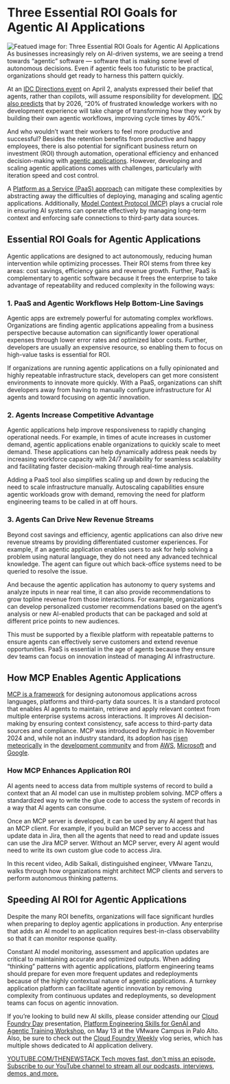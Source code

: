 # Three Essential ROI Goals for Agentic AI Applications
![Featued image for: Three Essential ROI Goals for Agentic AI Applications](https://cdn.thenewstack.io/media/2025/05/dfb6229a-roi-agenticai-applications-1024x576.jpg)
As businesses increasingly rely on AI-driven systems, we are seeing a trend towards “agentic” software — software that is making some level of autonomous decisions. Even if agentic feels too futuristic to be practical, organizations should get ready to harness this pattern quickly.

At an [IDC Directions event](https://directions.idc.com/) on April 2, analysts expressed their belief that agents, rather than copilots, will assume responsibility for development. [IDC also predicts](https://my.idc.com/research/viewtoc.jsp?containerId=US51666724) that by 2026, “20% of frustrated knowledge workers with no development experience will take charge of transforming how they work by building their own agentic workflows, improving cycle times by 40%.”

And who wouldn’t want their workers to feel more productive and successful? Besides the retention benefits from productive and happy employees, there is also potential for significant business return on investment (ROI) through automation, operational efficiency and enhanced decision-making with [agentic applications](https://thenewstack.io/ai-agents-a-comprehensive-introduction-for-developers/). However, developing and scaling agentic applications comes with challenges, particularly with iteration speed and cost control.

A [Platform as a Service (PaaS) approach](https://thenewstack.io/broadcoms-vmware-tanzu-platform-10-becomes-a-paas/) can mitigate these complexities by abstracting away the difficulties of deploying, managing and scaling agentic applications. Additionally, [Model Context Protocol (MCP)](https://thenewstack.io/model-context-protocol-a-primer-for-the-developers/) plays a crucial role in ensuring AI systems can operate effectively by managing long-term context and enforcing safe connections to third-party data sources.

## Essential ROI Goals for Agentic Applications
Agentic applications are designed to act autonomously, reducing human intervention while optimizing processes. Their ROI stems from three key areas: cost savings, efficiency gains and revenue growth. Further, PaaS is complementary to agentic software because it frees the enterprise to take advantage of repeatability and reduced complexity in the following ways:

### 1. PaaS and Agentic Workflows Help Bottom-Line Savings
Agentic apps are extremely powerful for automating complex workflows. Organizations are finding agentic applications appealing from a business perspective because automation can significantly lower operational expenses through lower error rates and optimized labor costs. Further, developers are usually an expensive resource, so enabling them to focus on high-value tasks is essential for ROI.

If organizations are running agentic applications on a fully opinionated and highly repeatable infrastructure stack, developers can get more consistent environments to innovate more quickly. With a PaaS, organizations can shift developers away from having to manually configure infrastructure for AI agents and toward focusing on agentic innovation.

### 2. Agents Increase Competitive Advantage
Agentic applications help improve responsiveness to rapidly changing operational needs. For example, in times of acute increases in customer demand, agentic applications enable organizations to quickly scale to meet demand. These applications can help dynamically address peak needs by increasing workforce capacity with 24/7 availability for seamless scalability and facilitating faster decision-making through real-time analysis.

Adding a PaaS tool also simplifies scaling up and down by reducing the need to scale infrastructure manually. Autoscaling capabilities ensure agentic workloads grow with demand, removing the need for platform engineering teams to be called in at off hours.

### 3. Agents Can Drive New Revenue Streams
Beyond cost savings and efficiency, agentic applications can also drive new revenue streams by providing differentiated customer experiences. For example, if an agentic application enables users to ask for help solving a problem using natural language, they do not need any advanced technical knowledge. The agent can figure out which back-office systems need to be queried to resolve the issue.

And because the agentic application has autonomy to query systems and analyze inputs in near real time, it can also provide recommendations to grow topline revenue from those interactions. For example, organizations can develop personalized customer recommendations based on the agent’s analysis or new AI-enabled products that can be packaged and sold at different price points to new audiences.

This must be supported by a flexible platform with repeatable patterns to ensure agents can effectively serve customers and extend revenue opportunities. PaaS is essential in the age of agents because they ensure dev teams can focus on innovation instead of managing AI infrastructure.

## How MCP Enables Agentic Applications
[MCP is a framework](https://thenewstack.io/model-context-protocol-a-primer-for-the-developers/) for designing autonomous applications across languages, platforms and third-party data sources. It is a standard protocol that enables AI agents to maintain, retrieve and apply relevant context from multiple enterprise systems across interactions. It improves AI decision-making by ensuring context consistency, safe access to third-party data sources and compliance.
MCP was introduced by Anthropic in November 2024 and, while not an industry standard, its adoption has [risen meteorically](https://www.forbes.com/sites/moorinsights/2025/04/01/open-sourcing-and-accelerating-agent-adoption-with-mcp/) in the [development community](https://spring.io/blog/2024/12/11/spring-ai-mcp-announcement) and from [AWS](https://aws.amazon.com/blogs/machine-learning/harness-the-power-of-mcp-servers-with-amazon-bedrock-agents/), [Microsoft](https://github.blog/news-insights/product-news/github-copilot-agent-mode-activated/) and [Google](https://thenewstack.io/googles-adk-is-a-new-open-source-framework-for-building-multiagent-systems/).

### How MCP Enhances Application ROI
AI agents need to access data from multiple systems of record to build a context that an AI model can use in multistep problem solving. MCP offers a standardized way to write the glue code to access the system of records in a way that AI agents can consume.

Once an MCP server is developed, it can be used by any AI agent that has an MCP client. For example, if you build an MCP server to access and update data in Jira, then all the agents that need to read and update issues can use the Jira MCP server. Without an MCP server, every AI agent would need to write its own custom glue code to access Jira.

In this recent video, Adib Saikali, distinguished engineer, VMware Tanzu, walks through how organizations might architect MCP clients and servers to perform autonomous thinking patterns.

## Speeding AI ROI for Agentic Applications
Despite the many ROI benefits, organizations will face significant hurdles when preparing to deploy agentic applications in production. Any enterprise that adds an AI model to an application requires best-in-class observability so that it can monitor response quality.

Constant AI model monitoring, assessment and application updates are critical to maintaining accurate and optimized outputs. When adding “thinking” patterns with agentic applications, platform engineering teams should prepare for even more frequent updates and redeployments because of the highly contextual nature of agentic applications. A turnkey application platform can facilitate agentic innovation by removing complexity from continuous updates and redeployments, so development teams can focus on agentic innovation.

If you’re looking to build new AI skills, please consider attending our [Cloud Foundry Day](https://events.linuxfoundation.org/cloud-foundry-day-north-america/register/) presentation, [Platform Engineering Skills for GenAI and Agentic Training Workshop](https://vmwarereg.fig-street.com/051325-tanzu-workshop/), on May 13 at the VMware Campus in Palo Alto. Also, be sure to check out the [Cloud Foundry Weekly](https://www.youtube.com/playlist?list=PLGX8DxXrvRnTsiN_imJb0GpocT-zz5ECr) vlog series, which has multiple shows dedicated to AI application delivery.

[
YOUTUBE.COM/THENEWSTACK
Tech moves fast, don't miss an episode. Subscribe to our YouTube
channel to stream all our podcasts, interviews, demos, and more.
](https://youtube.com/thenewstack?sub_confirmation=1)